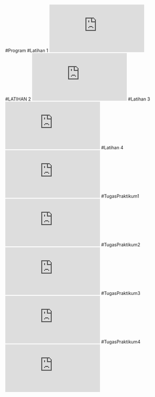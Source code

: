 #Program
#Latihan 1
![Alt Text](https://github.com/yusrilmustofa/Sequential-Array/blob/master/SequantialArray.java)
#LATIHAN 2
![Alt Text](https://github.com/yusrilmustofa/Sequential-Array/blob/master/Praktikum2.java)
#Latihan 3
![Alt Text](https://github.com/yusrilmustofa/Sequential-Array/blob/master/Praktikum3.java)
#Latihan 4
![Alt Text](https://github.com/yusrilmustofa/Sequential-Array/blob/master/Praktikum4.java)
#TugasPraktikum1
![Alt Text](https://github.com/yusrilmustofa/Sequential-Array/blob/master/TugasPraktikum1.java)
#TugasPraktikum2
![Alt Text](https://github.com/yusrilmustofa/Sequential-Array/blob/master/TugasPraktikum2.java)
#TugasPraktikum3
![Alt Text](https://github.com/yusrilmustofa/Sequential-Array/blob/master/TugasPraktikum3.java)
#TugasPraktikum4
![Alt Text](https://github.com/yusrilmustofa/Sequential-Array/blob/master/TugasPraktikum4.java)

